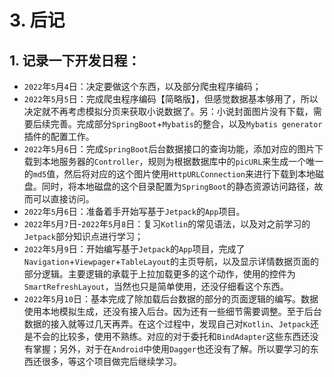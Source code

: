 # 3. 后记

## 1. 记录一下开发日程：
* `2022`年`5`月`4`日：决定要做这个东西，以及部分爬虫程序编码；
* `2022`年`5`月`5`日：完成爬虫程序编码【简略版】，但感觉数据基本够用了，所以决定就不再考虑模拟分页来获取小说数据了。另：小说封面图片没有下载，需要后续完善。完成部分`SpringBoot`+`Mybatis`的整合，以及`Mybatis generator`插件的配置工作。
* `2022`年`5`月`6`日：完成`SpringBoot`后台数据接口的查询功能，添加对应的图片下载到本地服务器的`Controller`，规则为根据数据库中的`picURL`来生成一个唯一的`md5`值，然后将对应的这个图片使用`HttpURLConnection`来进行下载到本地磁盘。同时，将本地磁盘的这个目录配置为`SpringBoot`的静态资源访问路径，故而可以直接访问。
* `2022`年`5`月`6`日：准备着手开始写基于`Jetpack`的`App`项目。
* `2022`年`5`月`7`日-`2022`年`5`月`8`日：复习`Kotlin`的常见语法，以及对之前学习的`Jetpack`部分知识点进行学习；
* `2022`年`5`月`9`日：开始编写基于`Jetpack`的`App`项目，完成了`Navigation`+`Viewpager`+`TableLayout`的主页导航，以及显示详情数据页面的部分逻辑。主要逻辑的承载于上拉加载更多的这个动作，使用的控件为`SmartRefreshLayout`，当然也只是简单使用，还没仔细看这个东西。
* `2022`年`5`月`10`日：基本完成了除加载后台数据的部分的页面逻辑的编写。数据使用本地模拟生成，还没有接入后台。因为还有一些细节需要调整。至于后台数据的接入就等过几天再弄。在这个过程中，发现自己对`Kotlin`、`Jetpack`还是不会的比较多，使用不熟练。对应的对于委托和`BindAdapter`这些东西还没有掌握；另外，对于在`Android`中使用`Dagger`也还没有了解。所以要学习的东西还很多，等这个项目做完后继续学习。


